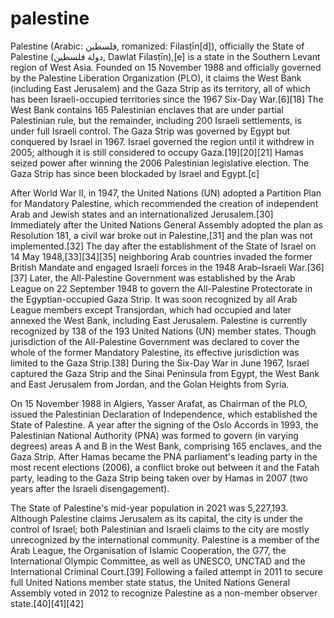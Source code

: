 # palestine
Palestine (Arabic: فلسطين, romanized: Filasṭīn[d]), officially the State of Palestine (دولة فلسطين, Dawlat Filasṭīn),[e] is a state in the Southern Levant region of West Asia. Founded on 15 November 1988 and officially governed by the Palestine Liberation Organization (PLO), it claims the West Bank (including East Jerusalem) and the Gaza Strip as its territory, all of which has been Israeli-occupied territories since the 1967 Six-Day War.[6][18] The West Bank contains 165 Palestinian enclaves that are under partial Palestinian rule, but the remainder, including 200 Israeli settlements, is under full Israeli control. The Gaza Strip was governed by Egypt but conquered by Israel in 1967. Israel governed the region until it withdrew in 2005; although it is still considered to occupy Gaza.[19][20][21] Hamas seized power after winning the 2006 Palestinian legislative election. The Gaza Strip has since been blockaded by Israel and Egypt.[c]

After World War II, in 1947, the United Nations (UN) adopted a Partition Plan for Mandatory Palestine, which recommended the creation of independent Arab and Jewish states and an internationalized Jerusalem.[30] Immediately after the United Nations General Assembly adopted the plan as Resolution 181, a civil war broke out in Palestine,[31] and the plan was not implemented.[32] The day after the establishment of the State of Israel on 14 May 1948,[33][34][35] neighboring Arab countries invaded the former British Mandate and engaged Israeli forces in the 1948 Arab–Israeli War.[36][37] Later, the All-Palestine Government was established by the Arab League on 22 September 1948 to govern the All-Palestine Protectorate in the Egyptian-occupied Gaza Strip. It was soon recognized by all Arab League members except Transjordan, which had occupied and later annexed the West Bank, including East Jerusalem. Palestine is currently recognized by 138 of the 193 United Nations (UN) member states. Though jurisdiction of the All-Palestine Government was declared to cover the whole of the former Mandatory Palestine, its effective jurisdiction was limited to the Gaza Strip.[38] During the Six-Day War in June 1967, Israel captured the Gaza Strip and the Sinai Peninsula from Egypt, the West Bank and East Jerusalem from Jordan, and the Golan Heights from Syria.

On 15 November 1988 in Algiers, Yasser Arafat, as Chairman of the PLO, issued the Palestinian Declaration of Independence, which established the State of Palestine. A year after the signing of the Oslo Accords in 1993, the Palestinian National Authority (PNA) was formed to govern (in varying degrees) areas A and B in the West Bank, comprising 165 enclaves, and the Gaza Strip. After Hamas became the PNA parliament's leading party in the most recent elections (2006), a conflict broke out between it and the Fatah party, leading to the Gaza Strip being taken over by Hamas in 2007 (two years after the Israeli disengagement).

The State of Palestine's mid-year population in 2021 was 5,227,193. Although Palestine claims Jerusalem as its capital, the city is under the control of Israel; both Palestinian and Israeli claims to the city are mostly unrecognized by the international community. Palestine is a member of the Arab League, the Organisation of Islamic Cooperation, the G77, the International Olympic Committee, as well as UNESCO, UNCTAD and the International Criminal Court.[39] Following a failed attempt in 2011 to secure full United Nations member state status, the United Nations General Assembly voted in 2012 to recognize Palestine as a non-member observer state.[40][41][42]
